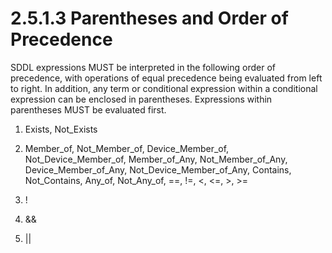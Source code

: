 <html dir="LTR" xmlns:mshelp="http://msdn.microsoft.com/mshelp" xmlns:ddue="http://ddue.schemas.microsoft.com/authoring/2003/5" xmlns:xlink="http://www.w3.org/1999/xlink" xmlns:tool="http://www.microsoft.com/tooltip">
    <head>
        <meta http-equiv="Content-Type" content="text/html; CHARSET=utf-8"></meta>
        <meta name="save" content="history"></meta>
        <title>2.5.1.3 Parentheses and Order of Precedence</title>
        <xml>
            <mshelp:toctitle title="2.5.1.3 Parentheses and Order of Precedence"></mshelp:toctitle>
            <mshelp:rltitle title="[MS-DTYP]: Parentheses and Order of Precedence"></mshelp:rltitle>
            <mshelp:keyword index="A" term="d1a8392f-3f54-4fea-8233-44ede9eb198c"></mshelp:keyword>
            <mshelp:attr name="DCSext.ContentType" value="open specification"></mshelp:attr>
            <mshelp:attr name="AssetID" value="d1a8392f-3f54-4fea-8233-44ede9eb198c"></mshelp:attr>
            <mshelp:attr name="TopicType" value="kbRef"></mshelp:attr>
            <mshelp:attr name="DCSext.Title" value="[MS-DTYP]: Parentheses and Order of Precedence" />
        </xml>
    </head>
    <body>
        <div id="header">
            <h1 class="heading">2.5.1.3 Parentheses and Order of Precedence</h1>
        </div>
        <div id="mainSection">
            <div id="mainBody">
                <div id="allHistory" class="saveHistory"></div>
                <div id="sectionSection0" class="section" name="collapseableSection">
                    

<p>SDDL expressions MUST be interpreted in the following order
of precedence, with operations of equal precedence being evaluated from left to
right. In addition, any term or conditional expression within a conditional
expression can be enclosed in parentheses. Expressions within parentheses MUST
be evaluated first.</p>

<ol><li><p><span>    </span>Exists,
Not_Exists</p>

</li><li><p><span>    </span>Member_of,
Not_Member_of, Device_Member_of, Not_Device_Member_of, Member_of_Any,
Not_Member_of_Any, Device_Member_of_Any, Not_Device_Member_of_Any, Contains,
Not_Contains, Any_of, Not_Any_of, ==, !=, &lt;, &lt;=, &gt;, &gt;=</p>

</li><li><p><span>    </span>!</p>

</li><li><p><span>    </span>&amp;&amp;</p>

</li><li><p><span>    </span>||</p>

</li></ol>
                </div>
            </div>
        </div>
    </body>
</html>